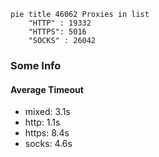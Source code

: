 
```mermaid
pie title 46062 Proxies in list
    "HTTP" : 19332
    "HTTPS": 5016
    "SOCKS" : 26042
```

### Some Info
#### Average Timeout

- mixed: 3.1s
- http: 1.1s
- https: 8.4s
- socks: 4.6s